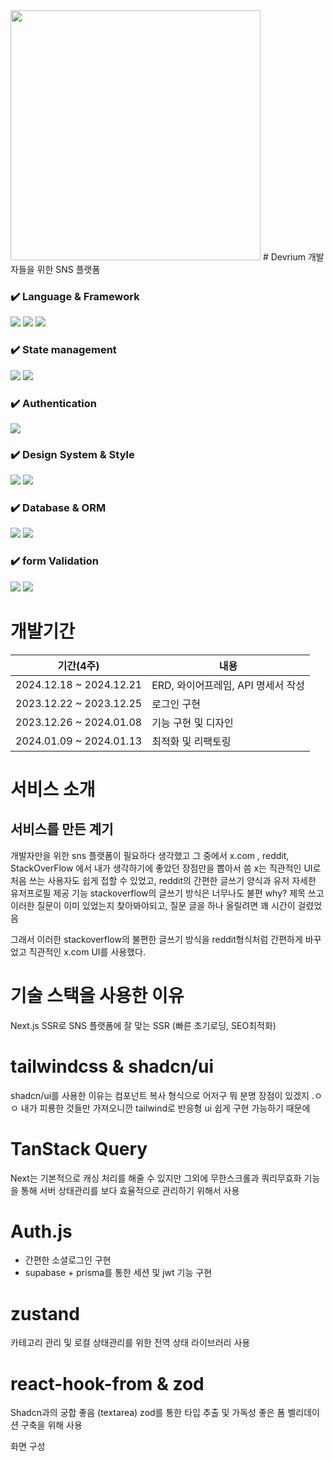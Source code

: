 
<img src="https://github.com/user-attachments/assets/7d5a7b83-622a-4e9a-b337-09f409645943.png" width="400" height="400"/>
# Devrium
개발자들을 위한 SNS 플랫폼 

### ✔️ Language & Framework

<img src="https://img.shields.io/badge/Typescript-3178C6?style=for-the-badge&logo=Typescript&logoColor=white"> <img src="https://img.shields.io/badge/Next.js-black?style=for-the-badge&logo=next.js&logoColor=white"> <img src="https://img.shields.io/badge/react-61DAFB?style=for-the-badge&logo=react&logoColor=white">

### ✔️ State management

<img src="https://img.shields.io/badge/zustand-orange?style=for-the-badge&logo=zustand&logoColor=white"> <img src="https://img.shields.io/badge/Tanstack Query-FF4154?style=for-the-badge&logo=TanstackQuery&logoColor=white">

### ✔️ Authentication

<img src="https://img.shields.io/badge/Auth.js-191919?style=for-the-badge&logo=nextauth&logoColor=black">

### ✔️ Design System & Style

<img src="https://img.shields.io/badge/shadcnui-000000?style=for-the-badge&logo=shadcnui&logoColor=white"> <img src="https://img.shields.io/badge/tailwindcss-06B6D4?style=for-the-badge&logo=tailwindcss&logoColor=white">

### ✔️ Database & ORM

<img src="https://img.shields.io/badge/supabase-3FCF8E?style=for-the-badge&logo=supabase&logoColor=white"> <img src="https://img.shields.io/badge/prisma-2D3748?style=for-the-badge&logo=prisma&logoColor=white">

### ✔️ form Validation
<img src="https://img.shields.io/badge/zod-3E67B1?style=for-the-badge&logo=zod&logoColor=white"> <img src="https://img.shields.io/badge/reacthookform-EC5990?style=for-the-badge&logo=reacthookform&logoColor=white">
  
# 개발기간 
| 기간(4주)| 내용|
|-|-|
| 2024.12.18 ~ 2024.12.21| ERD, 와이어프레임, API 명세서 작성 |
| 2023.12.22 ~ 2023.12.25 | 로그인 구현|
| 2023.12.26 ~ 2024.01.08 | 기능 구현 및 디자인|
| 2024.01.09 ~ 2024.01.13 | 최적화 및 리팩토링|

# 서비스 소개 
## 서비스를 만든 계기 
개발자만을 위한 sns 플랫폼이 필요하다 생각했고 
그 중에서 x.com , reddit, StackOverFlow 에서 내가 생각하기에 좋았던 장점만을 뽑아서 씀 
x는 직관적인 UI로 처음 쓰는 사용자도 쉽게 접할 수 있었고, reddit의 간편한 글쓰기 양식과 유저 자세한 유저프로필 제공 기능 
stackoverflow의 글쓰기 방식은 너무나도 불편 why? 제목 쓰고 이러한 질문이 이미 있었는지 찾아봐야되고, 질문 글을 하나 올릴려면 꽤 시간이 걸렸었음

그래서 이러한 stackoverflow의 불편한 글쓰기 방식을 reddit형식처럼 간편하게 바꾸었고 직관적인 x.com UI를 사용했다.

# 기술 스택을 사용한 이유 
Next.js SSR로 SNS 플랫폼에 잘 맞는 SSR (빠른 초기로딩, SEO최적화)

# tailwindcss & shadcn/ui 
shadcn/ui를 사용한 이유는 컴포넌트 복사 형식으로 어저구 뭐 분명 장점이 있겠지 .ㅇㅇ 내가 피룡한 것들만 가져오니깐 
tailwind로 반응형 ui 쉽게 구현 가능하기 때문에

# TanStack Query 
Next는 기본적으로 캐싱 처리를 해줄 수 있지만 그외에 무한스크롤과 쿼리무효화 기능을 통해 서버 상태관리를 보다 효율적으로 관리하기 위해서 사용 

# Auth.js 
- 간편한 소셜로그인 구현
- supabase + prisma를 통한 세션 및 jwt 기능 구현

# zustand 
카테고리 관리 및 로컬 상태관리를 위한 전역 상태 라이브러리 사용

# react-hook-from & zod 
Shadcn과의 궁합 좋음 (textarea)
zod를 통한 타입 추출 및 가독성 좋은 폼 벨리데이션 구축을 위해 사용

화면 구성 




